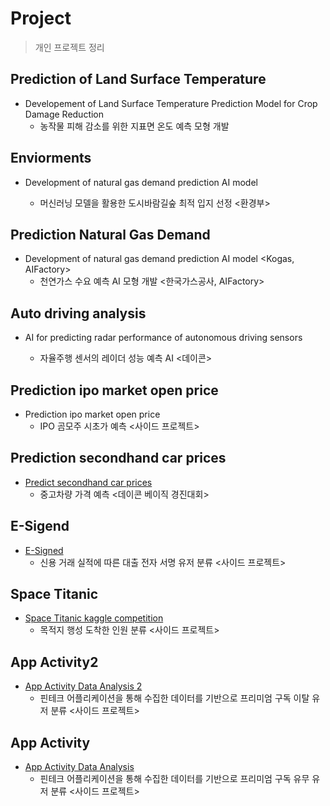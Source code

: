# Project

> 개인 프로젝트 정리
## Prediction of Land Surface Temperature
* Developement of Land Surface Temperature Prediction Model for Crop 
Damage Reduction
  * 농작물 피해 감소를 위한 지표면 온도 예측 모형 개발

## Enviorments
* Development of natural gas demand prediction AI model <Ministry of Environment>
  * 머신러닝 모델을 활용한 도시바람길숲 최적 입지 선정 <환경부>

## Prediction Natural Gas Demand
* Development of natural gas demand prediction AI model <Kogas, AIFactory>
  * 천연가스 수요 예측 AI 모형 개발 <한국가스공사, AIFactory>


## Auto driving analysis
* AI for predicting radar performance of autonomous driving sensors <DACON>
  * 자율주행 센서의 레이더 성능 예측 AI <데이콘>

## Prediction ipo market open price
* Prediction ipo market open price
  * IPO 곰모주 시초가 예측 <사이드 프로젝트>

## Prediction secondhand car prices
* [Predict secondhand car prices](https://github.com/kissthedata/project/blob/02af38cd7a78d24366d3f68786c48e838c37c4f6/Prediction%20secondhand%20car%20prices/Prediction%20secondhand%20car%20prices.ipynb)
  * 중고차량 가격 예측 <데이콘 베이직 경진대회>

## E-Sigend
* [E-Signed](https://github.com/kissthedata/project/blob/fe0bf4f9430d653e9438be067a7aac4c3def7722/E-signed/%EC%8B%A0%EC%9A%A9%20%EA%B1%B0%EB%9E%98%20%EC%8B%A4%EC%A0%81%EC%97%90%20%EB%94%B0%EB%A5%B8%20%EB%8C%80%EC%B6%9C%20%EC%A0%84%EC%9E%90%EC%82%AC%EC%9D%B8%20%EA%B0%80%EB%8A%A5%EC%84%B1%20%EC%98%88%EC%B8%A1.ipynb)
  * 신용 거래 실적에 따른 대출 전자 서명 유저 분류 <사이드 프로젝트>

## Space Titanic
* [Space Titanic kaggle competition](https://github.com/kissthedata/project/blob/999e936cadf35dd13a3f3f0bcd0a544016950483/Space%20Titanic/Kaggle%20Space%20TItanic.ipynb)
  * 목적지 행성 도착한 인원 분류 <사이드 프로젝트>

## App Activity2
* [App Activity Data Analysis 2](https://github.com/kissthedata/project/blob/30337a9e1789b8fa63bbf145227870acd3d78450/App%20Activity%202/Data_Analysis_based_on_app_activity2.ipynb)
  * 핀테크 어플리케이션을 통해 수집한 데이터를 기반으로 프리미엄 구독 이탈 유저 분류 <사이드 프로젝트>

## App Activity
* [App Activity Data Analysis](https://github.com/kissthedata/project/blob/c73771963edfff00e0f896ce3b9bcb5a44e65c34/Data_Analysis_based_on_app_activity%20.ipynb)
  * 핀테크 어플리케이션을 통해 수집한 데이터를 기반으로 프리미엄 구독 유무 유저 분류 <사이드 프로젝트>

